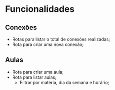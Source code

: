 # Funcionalidades

## Conexões

- Rotas para listar o total de conexões realizadas;
- Rota para criar uma nova conexão;

## Aulas

- Rota para criar uma aula;
- Rota para listar aulas;
    - Filtrar por matéria, dia da semana e horário;